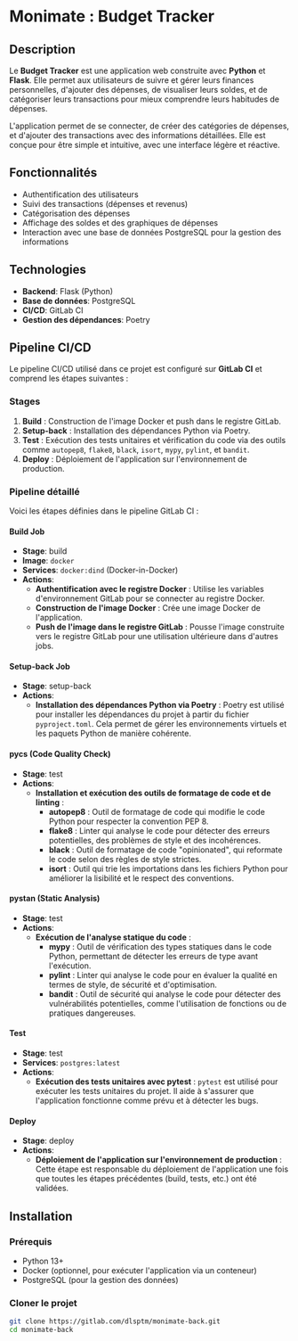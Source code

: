 # Monimate : Budget Tracker

## Description

Le **Budget Tracker** est une application web construite avec **Python** et **Flask**. Elle permet aux utilisateurs de suivre et gérer leurs finances personnelles, d'ajouter des dépenses, de visualiser leurs soldes, et de catégoriser leurs transactions pour mieux comprendre leurs habitudes de dépenses.

L'application permet de se connecter, de créer des catégories de dépenses, et d'ajouter des transactions avec des informations détaillées. Elle est conçue pour être simple et intuitive, avec une interface légère et réactive.

## Fonctionnalités

- Authentification des utilisateurs
- Suivi des transactions (dépenses et revenus)
- Catégorisation des dépenses
- Affichage des soldes et des graphiques de dépenses
- Interaction avec une base de données PostgreSQL pour la gestion des informations

## Technologies

- **Backend**: Flask (Python)
- **Base de données**: PostgreSQL
- **CI/CD**: GitLab CI
- **Gestion des dépendances**: Poetry

## Pipeline CI/CD

Le pipeline CI/CD utilisé dans ce projet est configuré sur **GitLab CI** et comprend les étapes suivantes :

### Stages

1. **Build** : Construction de l'image Docker et push dans le registre GitLab.
2. **Setup-back** : Installation des dépendances Python via Poetry.
3. **Test** : Exécution des tests unitaires et vérification du code via des outils comme `autopep8`, `flake8`, `black`, `isort`, `mypy`, `pylint`, et `bandit`.
4. **Deploy** : Déploiement de l'application sur l'environnement de production.

### Pipeline détaillé

Voici les étapes définies dans le pipeline GitLab CI :

#### Build Job

- **Stage**: build
- **Image**: `docker`
- **Services**: `docker:dind` (Docker-in-Docker)
- **Actions**:
  - **Authentification avec le registre Docker** : Utilise les variables d'environnement GitLab pour se connecter au registre Docker.
  - **Construction de l'image Docker** : Crée une image Docker de l'application.
  - **Push de l'image dans le registre GitLab** : Pousse l'image construite vers le registre GitLab pour une utilisation ultérieure dans d'autres jobs.

#### Setup-back Job

- **Stage**: setup-back
- **Actions**:
  - **Installation des dépendances Python via Poetry** : Poetry est utilisé pour installer les dépendances du projet à partir du fichier `pyproject.toml`. Cela permet de gérer les environnements virtuels et les paquets Python de manière cohérente.

#### pycs (Code Quality Check)

- **Stage**: test
- **Actions**:
  - **Installation et exécution des outils de formatage de code et de linting** :
    - **autopep8** : Outil de formatage de code qui modifie le code Python pour respecter la convention PEP 8.
    - **flake8** : Linter qui analyse le code pour détecter des erreurs potentielles, des problèmes de style et des incohérences.
    - **black** : Outil de formatage de code "opinionated", qui reformate le code selon des règles de style strictes.
    - **isort** : Outil qui trie les importations dans les fichiers Python pour améliorer la lisibilité et le respect des conventions.

#### pystan (Static Analysis)

- **Stage**: test
- **Actions**:
  - **Exécution de l'analyse statique du code** :
    - **mypy** : Outil de vérification des types statiques dans le code Python, permettant de détecter les erreurs de type avant l'exécution.
    - **pylint** : Linter qui analyse le code pour en évaluer la qualité en termes de style, de sécurité et d'optimisation.
    - **bandit** : Outil de sécurité qui analyse le code pour détecter des vulnérabilités potentielles, comme l'utilisation de fonctions ou de pratiques dangereuses.

#### Test

- **Stage**: test
- **Services**: `postgres:latest`
- **Actions**:
  - **Exécution des tests unitaires avec pytest** : `pytest` est utilisé pour exécuter les tests unitaires du projet. Il aide à s'assurer que l'application fonctionne comme prévu et à détecter les bugs.

#### Deploy

- **Stage**: deploy
- **Actions**:
  - **Déploiement de l'application sur l'environnement de production** : Cette étape est responsable du déploiement de l'application une fois que toutes les étapes précédentes (build, tests, etc.) ont été validées.

## Installation

### Prérequis

- Python 13+
- Docker (optionnel, pour exécuter l'application via un conteneur)
- PostgreSQL (pour la gestion des données)

### Cloner le projet

```bash
git clone https://gitlab.com/dlsptm/monimate-back.git
cd monimate-back
